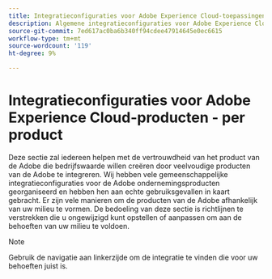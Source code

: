 ```yaml
---
title: Integratieconfiguraties voor Adobe Experience Cloud-toepassingen - per product
description: Algemene integratieconfiguraties voor Adobe Experience Cloud-applicaties geordend op product.
source-git-commit: 7ed617ac0ba6b340ff94cdee47914645e0ec6615
workflow-type: tm+mt
source-wordcount: '119'
ht-degree: 9%

---
```



# Integratieconfiguraties voor Adobe Experience Cloud-producten - per product

Deze sectie zal iedereen helpen met de vertrouwdheid van het product van de Adobe die bedrijfswaarde willen creëren door veelvoudige producten van de Adobe te integreren.  Wij hebben vele gemeenschappelijke integratieconfiguraties voor de Adobe ondernemingsproducten georganiseerd en hebben hen aan echte gebruiksgevallen in kaart gebracht.  Er zijn vele manieren om de producten van de Adobe afhankelijk van uw milieu te vormen.  De bedoeling van deze sectie is richtlijnen te verstrekken die u ongewijzigd kunt opstellen of aanpassen om aan de behoeften van uw milieu te voldoen.

>[!NOTE]
>
>Gebruik de navigatie aan linkerzijde om de integratie te vinden die voor uw behoeften juist is.

